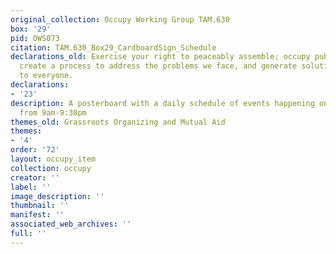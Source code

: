 ```yaml
---
original_collection: Occupy Working Group TAM.630
box: '29'
pid: OWS073
citation: TAM.630_Box29_CardboardSign_Schedule
declarations_old: Exercise your right to peaceably assemble; occupy public space;
  create a process to address the problems we face, and generate solutions accessible
  to everyone.
declarations:
- '23'
description: A posterboard with a daily schedule of events happening on a Thursday
  from 9am-9:30pm
themes_old: Grassroots Organizing and Mutual Aid
themes:
- '4'
order: '72'
layout: occupy_item
collection: occupy
creator: ''
label: ''
image_description: ''
thumbnail: ''
manifest: ''
associated_web_archives: ''
full: ''
---
```

